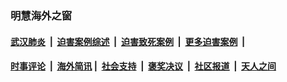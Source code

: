 
### 明慧海外之窗

####  [武汉肺炎](indexes/365.md?t=05182101) &nbsp;|&nbsp;  [迫害案例综述](indexes/328.md?t=05182101) &nbsp;|&nbsp; [迫害致死案例](indexes/277.md?t=05182101)  &nbsp;|&nbsp; [更多迫害案例](indexes/81.md?t=05182101)  &nbsp;|&nbsp; 
####  [时事评论](indexes/19.md?t=05182101) &nbsp;|&nbsp; [海外简讯](indexes/245.md?t=05182101)&nbsp;|&nbsp;  [社会支持](indexes/140.md?t=05182101) &nbsp;|&nbsp; [褒奖决议](indexes/282.md?t=05182101) &nbsp;|&nbsp; [社区报道](indexes/91.md?t=05182101)  &nbsp;|&nbsp; [天人之间](indexes/78.md?t=05182101) 

